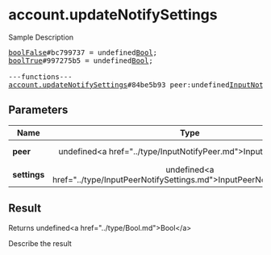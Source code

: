 # account.updateNotifySettings

Sample Description

<pre>
<a href="../constructor/boolFalse">boolFalse</a>#bc799737 = undefined<a href="../type/Bool.md">Bool</a>;
<a href="../constructor/boolTrue">boolTrue</a>#997275b5 = undefined<a href="../type/Bool.md">Bool</a>;

---functions---
<a href="../method/account.updateNotifySettings.md">account.updateNotifySettings</a>#84be5b93 peer:undefined<a href="../type/InputNotifyPeer.md">InputNotifyPeer</a> settings:undefined<a href="../type/InputPeerNotifySettings.md">InputPeerNotifySettings</a> = undefined<a href="../type/Bool.md">Bool</a>;
</pre>

## Parameters

| Name | Type | Description |
|------|:----:|-------------|
| **peer** | undefined&lt;a href=&#34;../type/InputNotifyPeer.md&#34;&gt;InputNotifyPeer&lt;/a&gt; | Param description |
| **settings** | undefined&lt;a href=&#34;../type/InputPeerNotifySettings.md&#34;&gt;InputPeerNotifySettings&lt;/a&gt; | Param description |

## Result

Returns undefined&lt;a href=&#34;../type/Bool.md&#34;&gt;Bool&lt;/a&gt;

Describe the result

